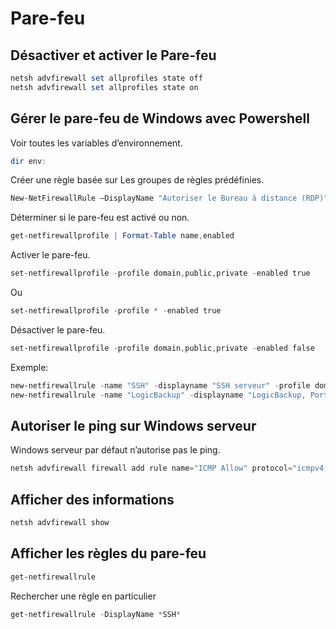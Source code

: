 # Pare-feu

## Désactiver et activer le Pare-feu
```Powershell
netsh advfirewall set allprofiles state off
netsh advfirewall set allprofiles state on
```

## Gérer le pare-feu de Windows avec Powershell
Voir toutes les variables d’environnement.
```Powershell
dir env:
```

Créer une règle basée sur Les groupes de règles prédéfinies.
```Powershell
New-NetFirewallRule –DisplayName "Autoriser le Bureau à distance (RDP)" -Group "Bureau à distance" -Profile Domain -Enabled True -Action Allow
```

Déterminer si le pare-feu est activé ou non.
```Powershell
get-netfirewallprofile | Format-Table name,enabled
```

Activer le pare-feu.
```Powershell
set-netfirewallprofile -profile domain,public,private -enabled true
```
Ou
```Powershell
set-netfirewallprofile -profile * -enabled true
```

Désactiver le pare-feu.
```Powershell
set-netfirewallprofile -profile domain,public,private -enabled false
```

Exemple:
```Powershell
new-netfirewallrule -name "SSH" -displayname "SSH serveur" -profile domain,public,private -enabled true -protocol TCP -localport 22 -Action allow
new-netfirewallrule -name "LogicBackup" -displayname "LogicBackup, Port 873" -profile domain,public,private -enabled true -protocol TCP -localport 873 -Action allow
```

## Autoriser le ping sur Windows serveur
Windows serveur par défaut n’autorise pas le ping.
```Powershell
netsh advfirewall firewall add rule name="ICMP Allow" protocol="icmpv4:8,any" dir=in action=allow
```
## Afficher des informations
```Powershell
netsh advfirewall show
```

## Afficher les règles du pare-feu
```Powershell
get-netfirewallrule
```

Rechercher une règle en particulier
```Powershell
get-netfirewallrule -DisplayName *SSH*
```
